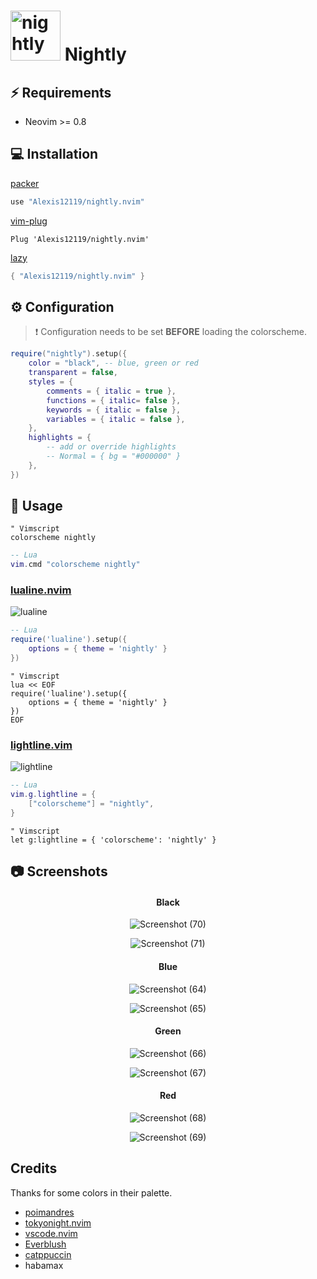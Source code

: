 # <img src="https://user-images.githubusercontent.com/74944536/214324244-9fc431df-73b3-4472-b90b-8c14a5cd17a5.png" alt="nightly" width="80"/> Nightly


## ⚡️ Requirements

- Neovim >= 0.8

## 💻 Installation

[packer](https://github.com/wbthomason/packer.nvim)

```lua
use "Alexis12119/nightly.nvim"
```

[vim-plug](https://github.com/junegunn/vim-plug)

```vim
Plug 'Alexis12119/nightly.nvim'
```

[lazy](https://github.com/folke/lazy.nvim)

```lua
{ "Alexis12119/nightly.nvim" }
```

## ⚙️ Configuration

> ❗️ Configuration needs to be set **BEFORE** loading the colorscheme.

```lua
require("nightly").setup({
    color = "black", -- blue, green or red
    transparent = false,
    styles = {
        comments = { italic = true },
        functions = { italic= false },
        keywords = { italic = false },
        variables = { italic = false },
    },
    highlights = {
        -- add or override highlights
        -- Normal = { bg = "#000000" }
    },
})
```

## 🚀 Usage

```vim
" Vimscript
colorscheme nightly
```

```lua
-- Lua
vim.cmd "colorscheme nightly"
```

### [lualine.nvim](https://github.com/nvim-lualine/lualine.nvim)

![lualine](https://user-images.githubusercontent.com/74944536/218365052-40bdb345-cc26-4720-aa0f-e9f8c6b45fce.png)

```lua
-- Lua
require('lualine').setup({
    options = { theme = 'nightly' }
})
```

```vim
" Vimscript
lua << EOF
require('lualine').setup({
    options = { theme = 'nightly' }
})
EOF
```

### [lightline.vim](https://github.com/itchyny/lightline.vim)

![lightline](https://user-images.githubusercontent.com/74944536/218365089-5d5205a9-884e-4968-ba19-756d3be5c85d.PNG)

```lua
-- Lua
vim.g.lightline = {
    ["colorscheme"] = "nightly",
}
```

```vim
" Vimscript
let g:lightline = { 'colorscheme': 'nightly' }
```

## 📷 Screenshots

<div align="center">

#### Black

![Screenshot (70)](https://user-images.githubusercontent.com/74944536/230716882-45e135e7-316a-4b53-8d75-fb78f287cc35.png)

![Screenshot (71)](https://user-images.githubusercontent.com/74944536/230716888-d441f7f1-bf93-4cfc-a25b-2d1a2abe71e9.png)

#### Blue

![Screenshot (64)](https://user-images.githubusercontent.com/74944536/230716900-4b39b276-eee7-42ca-9723-11b13ba89173.png)

![Screenshot (65)](https://user-images.githubusercontent.com/74944536/230716907-d1c65a16-e5c0-4f9b-ac79-f41eb175a0fc.png)

#### Green

![Screenshot (66)](https://user-images.githubusercontent.com/74944536/230716921-582f3255-67cc-4dc9-8487-9863486b75fe.png)

![Screenshot (67)](https://user-images.githubusercontent.com/74944536/230716933-96b12c7b-fb1c-41a8-b409-b6106788c198.png)

#### Red

![Screenshot (68)](https://user-images.githubusercontent.com/74944536/230716938-f4cf46f0-e332-4ed8-b430-549e53b221d0.png)

![Screenshot (69)](https://user-images.githubusercontent.com/74944536/230716944-30d0c1af-3fc5-4c57-8373-43716da62b68.png)

</div>

## Credits

Thanks for some colors in their palette.

- [poimandres](https://github.com/olivercederborg/poimandres.nvim)
- [tokyonight.nvim](https://github.com/folke/tokyonight.nvim)
- [vscode.nvim](https://github.com/Mofiqul/vscode.nvim)
- [Everblush](https://github.com/Everblush/nvim)
- [catppuccin](https://github.com/catppuccin/nvim)
- habamax
